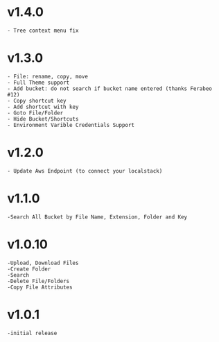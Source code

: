 # v1.4.0
    - Tree context menu fix

# v1.3.0
    - File: rename, copy, move
    - Full Theme support
    - Add bucket: do not search if bucket name entered (thanks Ferabeo #12)
    - Copy shortcut key
    - Add shortcut with key
    - Goto File/Folder
    - Hide Bucket/Shortcuts
    - Environment Varible Credentials Support

# v1.2.0
    - Update Aws Endpoint (to connect your localstack)

# v1.1.0
    -Search All Bucket by File Name, Extension, Folder and Key

# v1.0.10
    -Upload, Download Files
    -Create Folder
    -Search
    -Delete File/Folders
    -Copy File Attributes

# v1.0.1
    -initial release